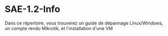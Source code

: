 # SAE-1.2-Info
Dans ce répertoire, vous trouverez un guide de dépannage Linux/Windows, un compte rendu Mikrotik, et l'installation d'une VM
